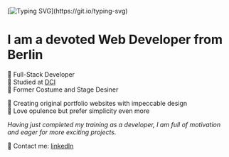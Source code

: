 [![Typing SVG](https://readme-typing-svg.demolab.com?font=Homemade+Apple&size=24&pause=1000&color=F7CCDC&random=false&width=435&lines=Coucou,+Lili+here!)](https://git.io/typing-svg)

# I am a devoted Web Developer from Berlin

💮 Full-Stack Developer<br/>
🌸 Studied at [DCI](https://digitalcareerinstitute.org)<br/>
💮 Former Costume and Stage Desiner<br/>

🌺 Creating original portfolio websites with impeccable design<br/>
🐚 Love opulence but prefer simplicity even more<br/>


*Having just completed my training as a developer, I am full of motivation and eager for more exciting projects.*

🌺 Contact me: 
[linkedIn](https://linkedin.com/in/liliavar)

